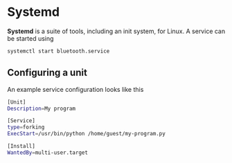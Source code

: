 # Systemd

**Systemd** is a suite of tools, including an init system, for Linux. A service
can be started using

```sh
systemctl start bluetooth.service
```

## Configuring a unit

An example service configuration looks like this

```sh
[Unit]
Description=My program

[Service]
type=forking
ExecStart=/usr/bin/python /home/guest/my-program.py

[Install]
WantedBy=multi-user.target
```
